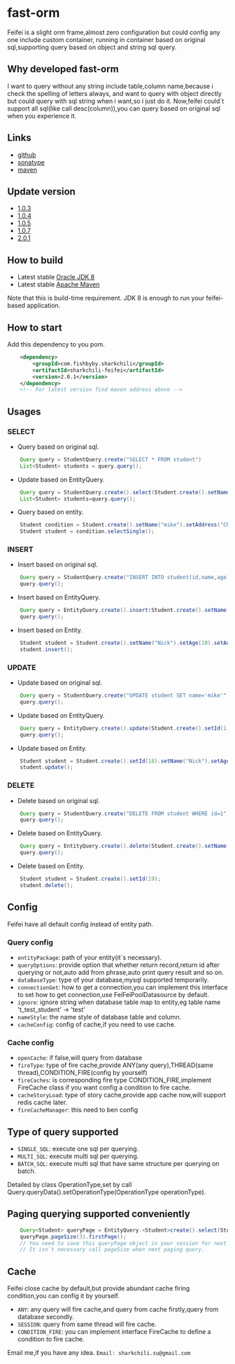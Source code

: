 # fast-orm
Feifei is a slight orm frame,almost zero configuration but could config any one include custom container,
running in container based on original sql,supporting query based on object and string sql query.

## Why developed fast-orm
I want to query without any string include table,column name,because i check the spelling of letters always,
and want to query with object directly but could query with sql string when i want,so i just do it.
Now,feifei could`t support all sql(like call desc(column)),you can query based on original sql when you experience it.

## Links
* [github](https://github.com/mmflys/sharkchili-feifei)
* [sonatype](https://search.maven.org/search?q=a:sharkchili-feifei)
* [maven](https://mvnrepository.com/artifact/com.fishbyby.sharkchili/sharkchili-feifei)

## Update version
* [1.0.3](https://github.com/mmflys/sharkchili-feifei/blob/master/update/1.0.3-RELEASE.md)
* [1.0.4](https://github.com/mmflys/sharkchili-feifei/blob/master/update/1.0.4-RELEASE.md)
* [1.0.5](https://github.com/mmflys/sharkchili-feifei/blob/master/update/1.0.5-RELEASE.md)
* [1.0.7](https://github.com/mmflys/sharkchili-feifei/blob/master/update/1.0.7-RELEASE.md)
* [2.0.1]()
## How to build

* Latest stable [Oracle JDK 8](http://www.oracle.com/technetwork/java/)
* Latest stable [Apache Maven](http://maven.apache.org/)

Note that this is build-time requirement.  JDK 8  is enough to run your feifei-based application.

## How to start

Add this dependency to you pom.
```xml
    <dependency>
        <groupId>com.fishbyby.sharkchili</groupId>
        <artifactId>sharkchili-feifei</artifactId>
        <version>2.0.1</version>
    </dependency>
    <!-- For latest version find maven address above -->
```

## Usages

### SELECT

* Query based on original sql.
```java
    Query query = StudentQuery.create("SELECT * FROM student")
    List<Student> students = query.query();
```
* Update based on EntityQuery.
```java
    Query query = StudentQuery.create().select(Student.create().setName("mike").setAge(13));
    List<Student> students=query.query();
```
* Query based on entity.
```java
    Student condition = Student.create().setName("mike").setAddress("China");
    Student student = condition.selectSingle();
```

### INSERT
* Insert based on original sql.
```java
    Query query = StudentQuery.create("INSERT INTO student(id,name,age) VALUES(1,'mike',15)");
    query.query();
```
* Insert based on EntityQuery.
```java
    Query query = EntityQuery.create().insert(Student.create().setName("Jenny").setAge(16).setAddress("America").setCreateTime(new Date()));
    query.query();
```
* Insert based on Entity.
```java
    Student student = Student.create().setName("Nick").setAge(10).setAddress("America").setCreateTime(new Date());
    student.insert();
```

### UPDATE

* Update based on original sql.
```java
    Query query = StudentQuery.create("UPDATE student SET name='mike'");
    query.query();
```
* Update based on EntityQuery.
```java
    Query query = EntityQuery.create().update(Student.create().setId(1).setName("MIKE"));
    query.query();
```
* Update based on Entity.
```java
    Student student = Student.create().setId(18).setName("Nick").setAge(10).setAddress("China").setCreateTime(new Date());
    student.update();
```

### DELETE
* Delete based on original sql.
```java
    Query query = StudentQuery.create("DELETE FROM student WHERE id=1");
    query.query();
```
* Delete based on EntityQuery.
```java
    Query query = EntityQuery.create().delete(Student.create().setName("Rose"));
    query.query();
```
* Delete based on Entity.
```java
    Student student = Student.create().setId(19);
    student.delete();
```

## Config

Feifei have all default config instead of entity path.

### Query config

* `entityPackage`: path of your entity(it`s necessary).
* `queryOptions`: provide option that whether return record,return id after querying or not,auto add from phrase,auto print query result and so on.
* `dataBaseType`: type of your database,mysql supported temporarily.
* `connectionGet`: how to get a connection,you can implement this interface to set how to get connection,use FeiFeiPoolDatasource by default.
* `ignore`: ignore string when database table map to entity,eg table name 't_test_student' -> 'test'
* `nameStyle`: the name style of database table and column.
* `cacheConfig`: config of cache,if you need to use cache.

### Cache config

* `openCache`: if false,will query from database
* `fireType`: type of fire cache,provide ANY(any query),THREAD(same thread),CONDITION_FIRE(config by yourself)
* `fireCaches`: is corresponding fire type CONDITION_FIRE,implement FireCache class if you want config a condition to fire cache.
* `cacheStoryLoad`: type of story cache,provide app cache now,will support redis cache later.
* `fireCacheManager`: this need to ben config

## Type of query supported

* `SINGLE_SQL`: execute one sql per querying.
* `MULTI_SQL`: execute multi sql per querying.
* `BATCH_SQL`: execute multi sql that have same structure per querying on batch.

Detailed by class OperationType,set by call Query.queryData().setOperationType(OperationType operationType).

## Paging querying supported conveniently

```java
    Query<Student> queryPage = EntityQuery.<Student>create().select(Student.create());
    queryPage.pageSize(3).firstPage();
    // You need to save this queryPage object in your session for next querying,
    // It isn`t necessary call pageSize when next paging query.
```

## Cache

Feifei close cache by default,but provide abundant cache firing condition,you can config it by yourself.

* `ANY`: any query will fire cache,and query from cache firstly,query from database secondly.
* `SESSION`: query from same thread will fire cache.
* `CONDITION_FIRE`: you can implement interface FireCache to define a condition to fire cache.

Email me,if you have any idea.
`Email: sharkchili.su@gmail.com`
